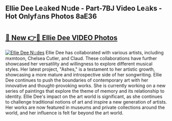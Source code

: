 ## Ellie Dee Le𝚊ked N𝚞de - Part-7BJ Video Le𝚊ks - Hot Onlyf𝚊ns Photos 8aE36

# <h2><a href="http://ac34554.deff.icu/?id=Ellie+Dee">🔗 New 👉🔴 Ellie Dee VIDEO Photos</a></h2>

[![Ellie Dee N𝚞des](https://i.imgur.com/rIISA9y.gif)](http://ac34554.deff.icu/?id=Ellie+Dee)
Ellie Dee has collaborated with various artists, including mxmtoon, Chelsea Cutler, and Claud. These collaborations have further showcased her versatility and willingness to explore different musical styles. Her latest project, "Ashes," is a testament to her artistic growth, showcasing a more mature and introspective side of her songwriting. Ellie Dee continues to push the boundaries of contemporary art with her innovative and thought-provoking works. She is currently working on a new series of paintings that explore the theme of memory and its relationship to identity. Ellie Dee's impact on the art world is significant, as she continues to challenge traditional notions of art and inspire a new generation of artists. Her works are now featured in museums and private collections around the world, and her influence is felt far beyond the art world.
